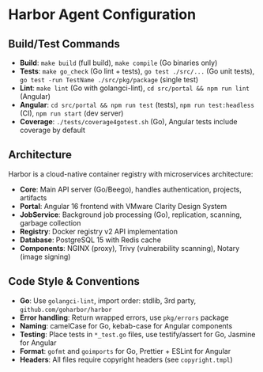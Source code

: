 # Harbor Agent Configuration

## Build/Test Commands
- **Build**: `make build` (full build), `make compile` (Go binaries only)
- **Tests**: `make go_check` (Go lint + tests), `go test ./src/...` (Go unit tests), `go test -run TestName ./src/pkg/package` (single test)
- **Lint**: `make lint` (Go with golangci-lint), `cd src/portal && npm run lint` (Angular)
- **Angular**: `cd src/portal && npm run test` (tests), `npm run test:headless` (CI), `npm run start` (dev server)
- **Coverage**: `./tests/coverage4gotest.sh` (Go), Angular tests include coverage by default

## Architecture
Harbor is a cloud-native container registry with microservices architecture:
- **Core**: Main API server (Go/Beego), handles authentication, projects, artifacts
- **Portal**: Angular 16 frontend with VMware Clarity Design System
- **JobService**: Background job processing (Go), replication, scanning, garbage collection  
- **Registry**: Docker registry v2 API implementation
- **Database**: PostgreSQL 15 with Redis cache
- **Components**: NGINX (proxy), Trivy (vulnerability scanning), Notary (image signing)

## Code Style & Conventions
- **Go**: Use `golangci-lint`, import order: stdlib, 3rd party, `github.com/goharbor/harbor`
- **Error handling**: Return wrapped errors, use `pkg/errors` package
- **Naming**: camelCase for Go, kebab-case for Angular components
- **Testing**: Place tests in `*_test.go` files, use testify/assert for Go, Jasmine for Angular
- **Format**: `gofmt` and `goimports` for Go, Prettier + ESLint for Angular
- **Headers**: All files require copyright headers (see `copyright.tmpl`)
